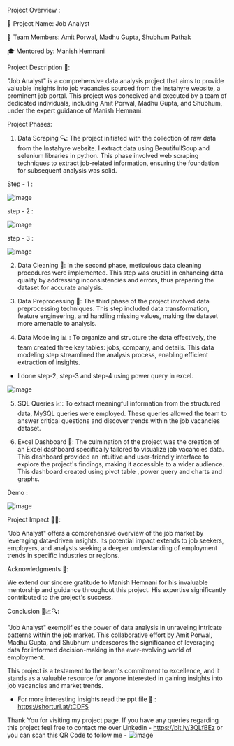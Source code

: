 Project Overview :

📌 Project Name: Job Analyst

👥 Team Members: Amit Porwal, Madhu Gupta, Shubhum Pathak

🎓 Mentored by: Manish Hemnani

Project Description 📁:

"Job Analyst" is a comprehensive data analysis project that aims to provide valuable insights into job vacancies sourced from the Instahyre website, a prominent job portal. This project was conceived and executed by a team of dedicated individuals, including Amit Porwal, Madhu Gupta, and Shubhum, under the expert guidance of Manish Hemnani.

Project Phases:

1. Data Scraping 🔍: The project initiated with the collection of raw data from the Instahyre website. I extract data using BeautifullSoup and selenium libraries in python. This phase involved web scraping techniques to extract job-related information, ensuring the foundation for subsequent analysis was solid.

Step - 1 :

![image](https://github.com/amit9690/Job_Analytics/assets/129444885/dd6acc13-a960-4912-a224-d59a0fa96da4)

step - 2 :

![image](https://github.com/amit9690/Job_Analytics/assets/129444885/59170331-6e2c-4644-b524-72ed27dbbd67)

step - 3 :

![image](https://github.com/amit9690/Job_Analytics/assets/129444885/d8d13a34-26fe-4992-bc55-ea15986cebbe)


2. Data Cleaning 🧹: In the second phase, meticulous data cleaning procedures were implemented. This step was crucial in enhancing data quality by addressing inconsistencies and errors, thus preparing the dataset for accurate analysis. 


3. Data Preprocessing 🔧: The third phase of the project involved data preprocessing techniques. This step included data transformation, feature engineering, and handling missing values, making the dataset more amenable to analysis.

4. Data Modeling 📊 : To organize and structure the data effectively, the team created three key tables: jobs, company, and details. This data modeling step streamlined the analysis process, enabling efficient extraction of insights.

* I done step-2, step-3 and step-4 using power query in excel.

![image](https://github.com/amit9690/Job_Analytics/assets/129444885/3353e06a-d192-4a1e-995f-f86e0565b61f)

5. SQL Queries 📈: To extract meaningful information from the structured data, MySQL queries were employed. These queries allowed the team to answer critical questions and discover trends within the job vacancies dataset.


6. Excel Dashboard 📄: The culmination of the project was the creation of an Excel dashboard specifically tailored to visualize job vacancies data. This dashboard provided an intuitive and user-friendly interface to explore the project's findings, making it accessible to a wider audience. This dashboard created using pivot table , power query and charts and graphs.


Demo : 

![image](https://github.com/amit9690/Job_Analytics/assets/129444885/db92173d-81b5-459d-8374-cfad5d1d282d)



Project Impact 📜🔧:

"Job Analyst" offers a comprehensive overview of the job market by leveraging data-driven insights. Its potential impact extends to job seekers, employers, and analysts seeking a deeper understanding of employment trends in specific industries or regions.


Acknowledgments 🙏:

We extend our sincere gratitude to Manish Hemnani for his invaluable mentorship and guidance throughout this project. His expertise significantly contributed to the project's success.


Conclusion 🚀📈🔍:

"Job Analyst" exemplifies the power of data analysis in unraveling intricate patterns within the job market. This collaborative effort by Amit Porwal, Madhu Gupta, and Shubhum underscores the significance of leveraging data for informed decision-making in the ever-evolving world of employment.

This project is a testament to the team's commitment to excellence, and it stands as a valuable resource for anyone interested in gaining insights into job vacancies and market trends.


* For more interesting insights read the ppt file 📜 : https://shorturl.at/tCDFS


Thank You for visiting my project page. If you have any queries regarding this project feel free to contact me over Linkedin - https://bit.ly/3QLfBEz or you can scan this QR Code to follow me - ![image](https://github.com/amit9690/Road-Accident-Analysis---Excel-Dashboard/assets/129444885/4ea6bcf5-b0ce-4549-be7c-d477d712ca84)



























